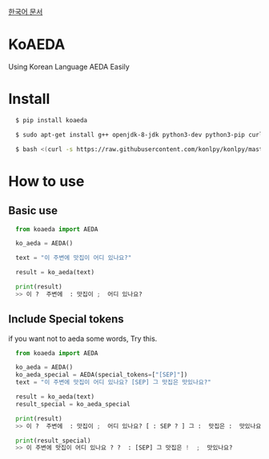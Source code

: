 [한국어 문서](./README_ko.md)

# KoAEDA

Using Korean Language AEDA Easily

# Install

```zsh
  $ pip install koaeda

  $ sudo apt-get install g++ openjdk-8-jdk python3-dev python3-pip curl

  $ bash <(curl -s https://raw.githubusercontent.com/konlpy/konlpy/master/scripts/mecab.sh)
```

# How to use

## Basic use

```python
  from koaeda import AEDA

  ko_aeda = AEDA()

  text = "이 주변에 맛집이 어디 있나요?"

  result = ko_aeda(text)

  print(result)
  >> 이 ?  주변에  : 맛집이 ;  어디 있나요?
```

## Include Special tokens

if you want not to aeda some words, Try this.

```python
  from koaeda import AEDA

  ko_aeda = AEDA()
  ko_aeda_special = AEDA(special_tokens=["[SEP]"])
  text = "이 주변에 맛집이 어디 있나요? [SEP] 그 맛집은 맛있나요?"

  result = ko_aeda(text)
  result_special = ko_aeda_special

  print(result)
  >> 이 ?  주변에  : 맛집이 ;  어디 있나요? [ : SEP ? ] 그 :  맛집은 :  맛있나요?

  print(result_special)
  >> 이 주변에 맛집이 어디 있나요 ? ?  : [SEP] 그 맛집은 !  ;  맛있나요?
```
